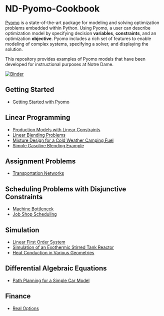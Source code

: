 # ND-Pyomo-Cookbook

[Pyomo](http://www.pyomo.org/) is a state-of-the-art package for modeling and solving optimization problems embedded within Python. Using Pyomo, a user can describe optimization model by specifying decision **variables**, **constraints**, and an optimization **objective**. Pyomo includes a rich set of features to enable modeling of complex systems, specifying a solver, and displaying the solution.

This repository provides examples of Pyomo models that have been developed for instructional purposes at Notre Dame.

[![Binder](https://mybinder.org/badge.svg)](https://mybinder.org/v2/gh/jckantor/ND-Pyomo-Cookbook/master?filepath=index.ipynb)

## Getting Started

* [Getting Started with Pyomo](notebooks/intro/Getting_Started_with_Pyomo.ipynb)

## Linear Programming

* [Production Models with Linear Constraints](notebooks/lp/Production_Models_with_Linear_Constraints.ipynb)
* [Linear Blending Problems](notebooks/lp/Linear_Blending_Problem.ipynb)
* [Mixture Design for a Cold Weather Camping Fuel](notebooks/lp/Mixture_Design_Cold_Weather_Fuel.ipynb)
* [Simple Gasoline Blending Example](notebooks/lp/Gasoline_Blending.ipynb)

## Assignment Problems

* [Transportation Networks](notebooks/assignment/Transportation_Networks.ipynb)

## Scheduling Problems with Disjunctive Constraints

* [Machine Bottleneck](notebooks/scheduling/Machine_Bottleneck.ipynb)
* [Job Shop Scheduling](notebooks/scheduling/Job_Shop_Scheduling.ipynb)

## Simulation

* [Linear First Order System](notebooks/simulation/Linear_First_Order_System.ipynb)
* [Simulation of an Exothermic Stirred Tank Reactor](notebooks/simulation/Exothermic_CSTR.ipynb)
* [Heat Conduction in Various Geometries](notebooks/simulation/Heat_Conduction_in_Various_Geometries.ipynb)

## Differential Algebraic Equations

* [Path Planning for a Simple Car Model](notebooks/dae/Path_Planning_for_a_Simple_Car.ipynb)

## Finance

* [Real Options](notebooks/finance/Real_Options.ipynb)
